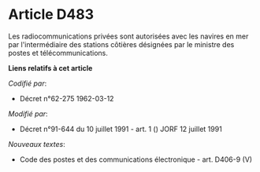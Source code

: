 # Article D483

Les radiocommunications privées sont autorisées avec les navires en mer par l'intermédiaire des stations côtières désignées
par le ministre des postes et télécommunications.

**Liens relatifs à cet article**

_Codifié par_:

  - Décret n°62-275 1962-03-12

_Modifié par_:

  - Décret n°91-644 du 10 juillet 1991 - art. 1 () JORF 12 juillet 1991

_Nouveaux textes_:

  - Code des postes et des communications électronique - art. D406-9 (V)
